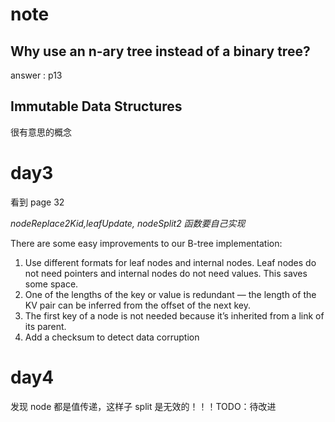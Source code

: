 # note

## Why use an n-ary tree instead of a binary tree?

answer : p13

## Immutable Data Structures

很有意思的概念

# day3

看到 page 32

_nodeReplace2Kid,leafUpdate, nodeSplit2 函数要自己实现_

There are some easy improvements to our B-tree implementation:

1. Use different formats for leaf nodes and internal nodes. Leaf nodes do not need
   pointers and internal nodes do not need values. This saves some space.
2. One of the lengths of the key or value is redundant — the length of the KV pair can
   be inferred from the offset of the next key.
3. The first key of a node is not needed because it’s inherited from a link of its parent.
4. Add a checksum to detect data corruption

# day4

发现 node 都是值传递，这样子 split 是无效的！！！TODO：待改进
